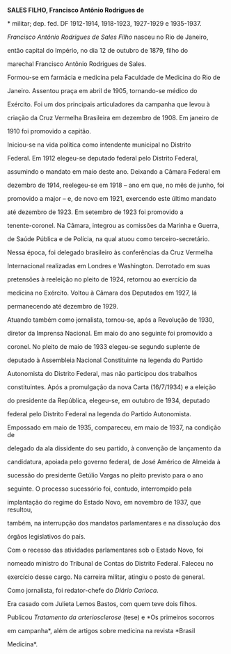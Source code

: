 **SALES FILHO, Francisco Antônio Rodrigues de**



\* militar; dep. fed. DF 1912-1914, 1918-1923, 1927-1929 e 1935-1937.



*Francisco Antônio Rodrigues de Sales Filho* nasceu no Rio de Janeiro,

então capital do Império, no dia 12 de outubro de 1879, filho do

marechal Francisco Antônio Rodrigues de Sales.



Formou-se em farmácia e medicina pela Faculdade de Medicina do Rio de

Janeiro. Assentou praça em abril de 1905, tornando-se médico do

Exército. Foi um dos principais articuladores da campanha que levou à

criação da Cruz Vermelha Brasileira em dezembro de 1908. Em janeiro de

1910 foi promovido a capitão.



Iniciou-se na vida política como intendente municipal no Distrito

Federal. Em 1912 elegeu-se deputado federal pelo Distrito Federal,

assumindo o mandato em maio deste ano. Deixando a Câmara Federal em

dezembro de 1914, reelegeu-se em 1918 – ano em que, no mês de junho, foi

promovido a major – e, de novo em 1921, exercendo este último mandato

até dezembro de 1923. Em setembro de 1923 foi promovido a

tenente-coronel. Na Câmara, integrou as comissões da Marinha e Guerra,

de Saúde Pública e de Polícia, na qual atuou como terceiro-secretário.

Nessa época, foi delegado brasileiro às conferências da Cruz Vermelha

Internacional realizadas em Londres e Washington. Derrotado em suas

pretensões à reeleição no pleito de 1924, retornou ao exercício da

medicina no Exército. Voltou à Câmara dos Deputados em 1927, lá

permanecendo até dezembro de 1929.



Atuando também como jornalista, tornou-se, após a Revolução de 1930,

diretor da Imprensa Nacional. Em maio do ano seguinte foi promovido a

coronel. No pleito de maio de 1933 elegeu-se segundo suplente de

deputado à Assembleia Nacional Constituinte na legenda do Partido

Autonomista do Distrito Federal, mas não participou dos trabalhos

constituintes. Após a promulgação da nova Carta (16/7/1934) e a eleição

do presidente da República, elegeu-se, em outubro de 1934, deputado

federal pelo Distrito Federal na legenda do Partido Autonomista.

Empossado em maio de 1935, compareceu, em maio de 1937, na condição de

delegado da ala dissidente do seu partido, à convenção de lançamento da

candidatura, apoiada pelo governo federal, de José Américo de Almeida à

sucessão do presidente Getúlio Vargas no pleito previsto para o ano

seguinte. O processo sucessório foi, contudo, interrompido pela

implantação do regime do Estado Novo, em novembro de 1937, que resultou,

também, na interrupção dos mandatos parlamentares e na dissolução dos

órgãos legislativos do país.



Com o recesso das atividades parlamentares sob o Estado Novo, foi

nomeado ministro do Tribunal de Contas do Distrito Federal. Faleceu no

exercício desse cargo. Na carreira militar, atingiu o posto de general.



Como jornalista, foi redator-chefe do *Diário Carioca*.



Era casado com Julieta Lemos Bastos, com quem teve dois filhos.



Publicou *Tratamento da arteriosclerose* (tese) e *Os primeiros socorros

em campanha*, além de artigos sobre medicina na revista *Brasil

Medicina*.



